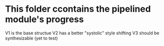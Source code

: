 # This folder ccontains the pipelined module's progress
V1 is the base structue
V2 has a better "systolic" style shifting
V3 should be synthesizable (yet to test)
